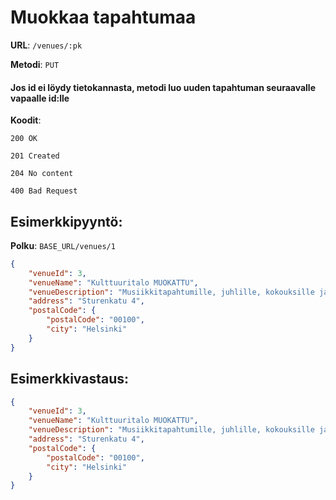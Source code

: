 # Muokkaa tapahtumaa

**URL**: `/venues/:pk`

**Metodi**: `PUT`

#### Jos id ei löydy tietokannasta, metodi luo uuden tapahtuman seuraavalle vapaalle id:lle

**Koodit**:

`200 OK`

`201 Created`

`204 No content`

`400 Bad Request`

## Esimerkkipyyntö:

**Polku**: `BASE_URL/venues/1`

```json
{
    "venueId": 3,
    "venueName": "Kulttuuritalo MUOKATTU",
    "venueDescription": "Musiikkitapahtumille, juhlille, kokouksille ja gaaloille",
    "address": "Sturenkatu 4",
    "postalCode": {
        "postalCode": "00100",
        "city": "Helsinki"
    }
}

```
## Esimerkkivastaus:

```json
{
    "venueId": 3,
    "venueName": "Kulttuuritalo MUOKATTU",
    "venueDescription": "Musiikkitapahtumille, juhlille, kokouksille ja gaaloille",
    "address": "Sturenkatu 4",
    "postalCode": {
        "postalCode": "00100",
        "city": "Helsinki"
    }
}

```

